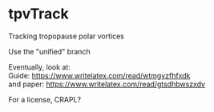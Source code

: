 tpvTrack
========

Tracking tropopause polar vortices

Use the "unified" branch

Eventually, look at:   
Guide: https://www.writelatex.com/read/wtmgyzfhfxdk  
 and 
paper: https://www.writelatex.com/read/gtsdhbwszxdv  

For a license, CRAPL?
